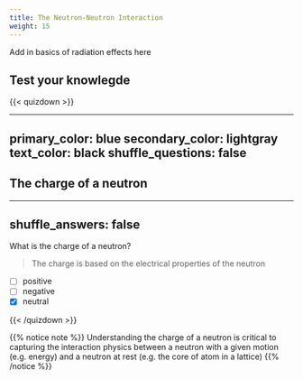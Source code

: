 ```yaml
---
title: The Neutron-Neutron Interaction
weight: 15
---
```


Add in basics of radiation effects here




## Test your knowlegde

{{< quizdown >}}

---
primary_color: blue
secondary_color: lightgray
text_color: black
shuffle_questions: false
---

## The charge of a neutron

---
shuffle_answers: false
---

What is the charge of a neutron?

> The charge is based on the electrical properties of the neutron

- [ ] positive
- [ ] negative
- [x] neutral

{{< /quizdown >}}

{{% notice note %}}
Understanding the charge of a neutron is critical to capturing the interaction physics between a neutron with a given motion (e.g. energy) and a neutron at rest (e.g. the core of atom in a lattice)
{{% /notice %}}
